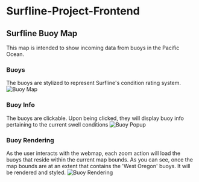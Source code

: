# Surfline-Project-Frontend

## Surfline Buoy Map

This map is intended to show incoming data from buoys in the Pacific Ocean. 

### Buoys
The buoys are stylized to represent Surfline's condition rating system.
![Buoy Map](https://user-images.githubusercontent.com/25868208/44733668-0df91e80-aab6-11e8-91ef-842798833231.png)

### Buoy Info
The buoys are clickable. Upon being clicked, they will display buoy info pertaining to the current swell conditions
![Buoy Popup](https://user-images.githubusercontent.com/25868208/44733848-7811c380-aab6-11e8-9431-4ffb655edd18.png)

### Buoy Rendering
As the user interacts with the webmap, each zoom action will load the buoys that reside within the current map bounds. As you can see, once the map bounds are at an extent that contains the 'West Oregon' buoys. It will be rendered and styled.
![Buoy Rendering](https://user-images.githubusercontent.com/25868208/44734030-f53d3880-aab6-11e8-814d-21a14013c50d.png)
